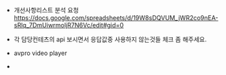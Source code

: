 

- 개선사항리스트 분석 요청
https://docs.google.com/spreadsheets/d/19W8sDQVUM_jWR2co9nEA-sRlq_7DmUiwrmoljR7N6Vc/edit#gid=0


- 각 담당컨테츠의  api 보시면서 응답값중 사용하지 않는것들 체크 좀 해주세요.


- avpro video player
- 